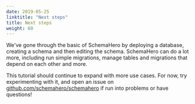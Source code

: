 ```yaml
---
date: 2019-05-25
linktitle: "Next steps"
title: Next steps
weight: 60
---
```


We've gone through the basic of SchemaHero by deploying a database, creating a schema and then editing the schema. SchemaHero can do a lot more, including run simple migrations, manage tables and migrations that depend on each other and more.

This tutorial should continue to expand with more use cases. For now, try experimenting with it, and open an issue on [github.com/schemahero/schemahero](https://github.com/schemahero/schemahero) if run into problems or have questions!
